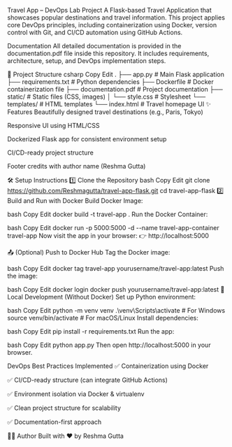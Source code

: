 Travel App – DevOps Lab Project
A Flask-based Travel Application that showcases popular destinations and travel information. This project applies core DevOps principles, including containerization using Docker, version control with Git, and CI/CD automation using GitHub Actions.

 Documentation
All detailed documentation is provided in the documentation.pdf file inside this repository. It includes requirements, architecture, setup, and DevOps implementation steps.

📁 Project Structure
csharp
Copy
Edit
.
├── app.py              # Main Flask application
├── requirements.txt    # Python dependencies
├── Dockerfile          # Docker containerization file
├── documentation.pdf   # Project documentation
├── static/             # Static files (CSS, images)
│   └── style.css       # Stylesheet
└── templates/          # HTML templates
    └── index.html      # Travel homepage UI
✨ Features
Beautifully designed travel destinations (e.g., Paris, Tokyo)

Responsive UI using HTML/CSS

Dockerized Flask app for consistent environment setup

CI/CD-ready project structure

Footer credits with author name (Reshma Gutta)

🛠️ Setup Instructions
1️⃣ Clone the Repository
bash
Copy
Edit
git clone https://github.com/Reshmagutta/travel-app-flask.git
cd travel-app-flask
2️⃣ Build and Run with Docker
Build Docker Image:

bash
Copy
Edit
docker build -t travel-app .
Run the Docker Container:

bash
Copy
Edit
docker run -p 5000:5000 -d --name travel-app-container travel-app
Now visit the app in your browser:
👉 http://localhost:5000

📤 (Optional) Push to Docker Hub
Tag the Docker image:

bash
Copy
Edit
docker tag travel-app yourusername/travel-app:latest
Push the image:

bash
Copy
Edit
docker login
docker push yourusername/travel-app:latest
🧪 Local Development (Without Docker)
Set up Python environment:

bash
Copy
Edit
python -m venv venv
.\venv\Scripts\activate  # For Windows
source venv/bin/activate  # For macOS/Linux
Install dependencies:

bash
Copy
Edit
pip install -r requirements.txt
Run the app:

bash
Copy
Edit
python app.py
Then open http://localhost:5000 in your browser.

DevOps Best Practices Implemented
✅ Containerization using Docker

✅ CI/CD-ready structure (can integrate GitHub Actions)

✅ Environment isolation via Docker & virtualenv

✅ Clean project structure for scalability

✅ Documentation-first approach

👩‍💻 Author
Built with ❤️ by Reshma Gutta
